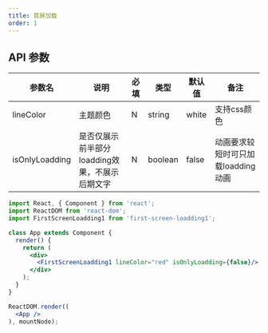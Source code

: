 ```yaml
---
title: 首屏加载
order: 1
---
```


## API 参数

| 参数名 | 说明 | 必填 | 类型 | 默认值 | 备注 |
| ------ | ---- | ---- | ---- | ------ | ---- |
|    lineColor    |   主题颜色   |   N   |   string   |   white      |  支持css颜色    |
|    isOnlyLoadding    |   是否仅展示前半部分loadding效果，不展示后期文字   |   N   |   boolean   |   false      |  动画要求较短时可只加载loadding动画    |


````jsx
import React, { Component } from 'react';
import ReactDOM from 'react-dom';
import FirstScreenLoadding1 from 'first-screen-loadding1';

class App extends Component {
  render() {
    return (
      <div>
        <FirstScreenLoadding1 lineColor="red" isOnlyLoadding={false}/>
      </div>
    );
  }
}

ReactDOM.render((
  <App />
), mountNode);
````
